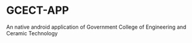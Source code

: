 # GCECT-APP
An native android application of Government College of Engineering and Ceramic Technology

